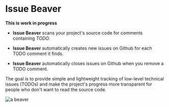 Issue Beaver
============

**This is work in progress**

 * **Issue Beaver** scans your project's source code for comments containing *TODO*.

 * **Issue Beaver** automatically creates new issues on Github for each TODO comment it finds.

 * **Issue Beaver** automatically closes issues on Github when you remove a TODO comment.

The goal is to provide simple and lightweight tracking of low-level technical issues (TODOs) and make the project's progress more transparent for people who don't want to read the source code.

![a beaver](http://kidsfront.com/coloring-pages/sm_color/beaver.jpg)